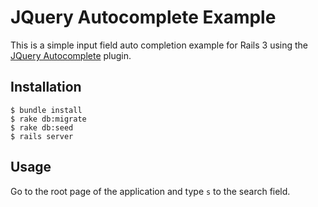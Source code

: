 # JQuery Autocomplete Example
This is a simple input field auto completion example for Rails 3 using the [JQuery Autocomplete](http://docs.jquery.com/Plugins/autocomplete "JQuery Autocomplete") plugin.

## Installation
    $ bundle install
    $ rake db:migrate
    $ rake db:seed
    $ rails server

## Usage
Go to the root page of the application and type `s` to the search field.

